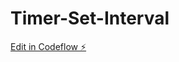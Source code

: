 # Timer-Set-Interval

[Edit in Codeflow ⚡️](https://stackblitz.com/~/github.com/mohammadghaliah/Timer-Set-Interval)